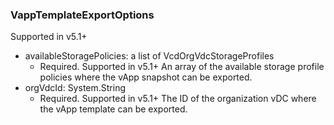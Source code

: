 ### VappTemplateExportOptions
Supported in v5.1+

- availableStoragePolicies: a list of VcdOrgVdcStorageProfiles
  - Required. Supported in v5.1+
  An array of the available storage profile policies where the vApp snapshot can be exported.
- orgVdcId: System.String
  - Required. Supported in v5.1+
  The ID of the organization vDC where the vApp template can be exported.

